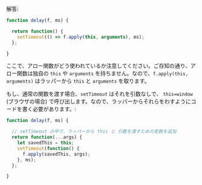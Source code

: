 解答:

```js
function delay(f, ms) {

  return function() {
    setTimeout(() => f.apply(this, arguments), ms);
  };

}
```

ここで、アロー関数がどう使われているか注意してください。ご存知の通り、アロー関数は独自の `this` や `arguments` を持ちません。なので、`f.apply(this, arguments)` はラッパーから `this` と `arguments` を取ります。

もし、通常の関数を渡す場合、`setTimeout` はそれを引数なしで、 `this=window` (ブラウザの場合) で呼び出します。なので、ラッパーからそれらをわすようにコードを書く必要があります。:

```js
function delay(f, ms) {

  // setTimeout の中で、ラッパーから this と 引数を渡すための変数を追加
  return function(...args) {
    let savedThis = this;
    setTimeout(function() {
      f.apply(savedThis, args);
    }, ms);
  };

}
```
